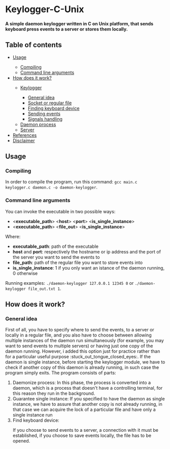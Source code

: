 # Keylogger-C-Unix

<H4>A simple daemon keylogger written in C on Unix platform, that sends keyboard press events to a server or stores them locally.</H5>

<H2> Table of contents </H2>
<ul>
  <li><a href="#Usage">Usage</a></li>
  <ul>
    <li><a href="#Compiling">Compiling</a></li>
    <li><a href="#Arguments">Command line arguments</a></li>
  </ul>
  <li><a href="#How">How does it work?</a></li>
  <ul>
    <li><a href="#Keylogger">Keylogger</a></li>
      <ul>
        <li><a href="#Idea">General idea</a></li>
        <li><a href="#Socket">Socket or regular file</a></li>
        <li><a href="#Finding">Finding keyboard device</a></li>
        <li><a href="#Sending">Sending events</a></li>
        <li><a href="#Signals">Signals handling</a></li>
      </ul>
    <li><a href="#Daemon">Daemon process</a></li>
    <li><a href="#Server">Server</a></li>
  </ul>
  <li><a href="#References">References</a></li>
  <li><a href="#Disclaimer">Disclaimer</a></li>
</ul>

<H2 id="Usage"> Usage </H2>

<H3 id="Compiling"> Compiling </H3>

In order to compile the program, run this command: <code>gcc main.c keylogger.c daemon.c -o daemon-keylogger</code>.

<H3 id="Arguments"> Command line arguments </H3>

You can invoke the executable in two possible ways:
<ul>
  <li>&lt<b>executable_path</b>&gt &lt<b>host</b>&gt &lt<b>port</b>&gt &lt<b>is_single_instance</b>&gt</li>
  <li>&lt<b>executable_path</b>&gt &lt<b>file_out</b>&gt &lt<b>is_single_instance</b>&gt</li>
</ul>
Where:
<ul>
  <li><b>executable_path</b>: path of the executable</li>
  <li><b>host</b> and <b>port</b>: respectively the hostname or ip address and the port of the server you want to send the events to</li>
  <li><b>file_path</b>: path of the regular file you want to store events into</li> 
  <li><b>is_single_instance</b>: 1 if you only want an istance of the daemon running, 0 otherwise</li>
</ul>
Running examples: <code>./daemon-keylogger 127.0.0.1 12345 0</code> or <code>./daemon-keylogger file_out.txt 1</code>.


<H2 id="How"> How does it work? </H2>

<H3 id="Idea"> General idea </H3>
First of all, you have to specify where to send the events, to a server or locally in a regular file, and you also have to choose between allowing multiple instances of the daemon run simultaneously (for example, you may want to send events to multiple servers) or having just one copy of the daemon running. However, i added this option just for practice rather than for a particular useful purpose :stuck_out_tongue_closed_eyes:. If the daemon is single instance, before starting the keylogger module, we have to check if another copy of this daemon is already running, in such case the program simply exits. The program consists of parts:
<ol>
  <li>Daemonize process: In this phase, the process is converted into a daemon, which is a process that doesn't have a controlling terminal, for this reason they run in the background. </li>
  <li>Guarantee single instance: If you specified to have the daemon as single instance, we have to assure that another copy is not already running, in that case we can acquire the lock of a particular file and have only a single instance run</li>
  <li>Find keyboard device:  
    
     

If you choose to send events to a server, a connection with it must be established, if you choose to save events locally, the file has to be opened. 
